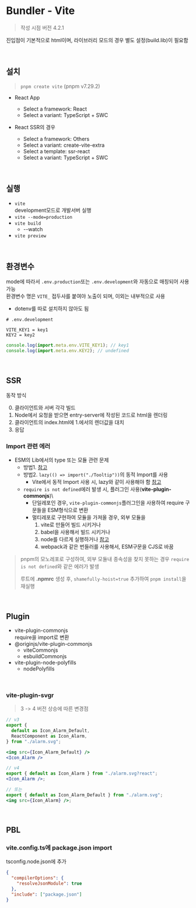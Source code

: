 # Bundler - Vite

> 작성 시점 버전 4.2.1

진입점이 기본적으로 html이며, 라이브러리 모드의 경우 별도 설정(build.lib)이 필요함

<br />

## 설치

> `pnpm create vite` (pnpm v7.29.2)

- React App

  - Select a framework: React
  - Select a variant: TypeScript + SWC

- React SSR의 경우
  - Select a framework: Others
  - Select a variant: create-vite-extra
  - Select a template: ssr-react
  - Select a variant: TypeScript + SWC

<br />

## 실행

- `vite`\
  development모드로 개발서버 실행
- `vite --mode=production`
- `vite build`
  - --watch
- `vite preview`

<br />

## 환경변수

mode에 따라서 `.env.production`또는 `.env.development`와 자동으로 매칭되어 사용가능\
환경변수 명은 `VITE_` 접두사를 붙여야 노출이 되며, 이외는 내부적으로 사용

- dotenv를 따로 설치하지 않아도 됨

```env
# .env.development

VITE_KEY1 = key1
KEY2 = key2
```

```js
console.log(import.meta.env.VITE_KEY1); // key1
console.log(import.meta.env.KEY2); // undefined
```

<br />

## SSR

동작 방식

0. 클라이언트와 서버 각각 빌드
1. Node에서 요청을 받으면 entry-server에 작성된 코드로 html을 렌더링
2. 클라이언트의 index.html에 1.에서의 렌더값을 대치
3. 응답

### Import 관련 에러

- ESM의 Lib에서의 type 또는 모듈 관련 문제
  - 방법1. [참고](../JavaScript/ETC.md#🦋-esm-vs-cjs)
  - 방법2. `lazy(() => import("./Tooltip"))`의 동적 Import를 사용
    - Vite에서 동적 Import 사용 시, lazy와 같이 사용해야 함 [참고](../React/Grammar.md#suspense)
  - `require is not defined`에러 발생 시, 플러그인 사용(**vite-plugin-commonjs**)\
    - 단일레포인 경우, `vite-plugin-commonjs`플러그인을 사용하여 require 구문들을 ESM형식으로 변환
    - 멀티레포로 구현하여 모듈을 가져올 경우, 외부 모듈을
      1. vite로 만들어 빌드 시키거나
      2. babel을 사용해서 빌드 시키거나
      3. node를 다르게 실행하거나 [참고](https://github.com/philals/reading-exports-issue/commit/501151290df7d8f04d28c7cc092674c7f53e1201)
      4. webpack과 같은 번들러를 사용해서, ESM구문을 CJS로 바꿈

> pnpm의 모노레포로 구성하여, 외부 모듈내 종속성을 찾지 못하는 경우 `require is not defined`와 같은 에러가 발생
>
> 루트에 **.npmrc** 생성 후, `shamefully-hoist=true` 추가하여 `pnpm install`을 재실행

<br />

## Plugin

- vite-plugin-commonjs\
  require을 import로 변환
- @originjs/vite-plugin-commonjs
  - viteCommonjs
  - esbuildCommonjs
- vite-plugin-node-polyfills
  - nodePolyfills

<br />

### vite-plugin-svgr

> 3 -> 4 버전 상승에 따른 변경점

```jsx
// v3
export {
  default as Icon_Alarm_Default,
  ReactComponent as Icon_Alarm,
} from "./alarm.svg";

<img src={Icon_Alarm_Default} />
<Icon_Alarm />
```

```jsx
// v4
export { default as Icon_Alarm } from "./alarm.svg?react";
<Icon_Alarm />;

// 또는
export { default as Icon_Alarm_Default } from "./alarm.svg";
<img src={Icon_Alarm} />;
```

<br />

## PBL

### vite.config.ts에 package.json import

tsconfig.node.json에 추가

```json
{
  "compilerOptions": {
    "resolveJsonModule": true
  },
  "include": ["package.json"]
}
```

<br />

###
